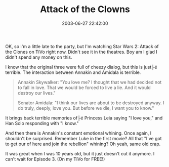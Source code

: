 ﻿---
layout: post
title: "Attack of the Clowns"
comments: false
date: 2003-06-27 22:42:00
updated: 2004-05-03 20:26:00
categories:
 - Books, Music, TV and Movies
subtext-id: 5871302a-bbe1-40b1-b493-82a7fee92bba
alias: /blog/Attack-of-the-Clowns.aspx
---


OK, so I'm a little late to the party, but I'm watching Star Wars 2: Attack of the Clones on TiVo right now. Didn't see it in the theatres. Boy am I glad I didn't spend any money on this.

I know that the original three were full of cheezy dialog, but this is just├é terrible. The interaction between Annakin and Amidala is terrible. 

> Annakin Skywalker: "You love me? I thought that we had decided not to fall in love. That we would be forced to live a lie. And it would destroy our lives."
> 
> Senator Amidala: "I think our lives are about to be destroyed anyway. I do truly, deeply, love you. But before we die, I want you to know."

It brings back terrible memories of├é Princess Leia saying "I love you," and Han Solo responding with "I know."

And then there is Annakin's constant emotional whining. Once again, I shouldn't be surprised. Remember Luke in the first movie? All that "I've got to get our of here and join the rebellion" whining? Oh yeah, same old crap.

It was great when I was 10 years old, but it just doesn't cut it anymore. I can't wait for Episode 3. (On my TiVo for FREE!)
